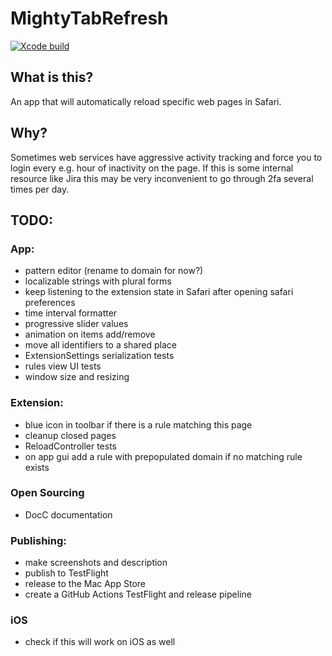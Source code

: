 # MightyTabRefresh

[![Xcode build](https://github.com/kukushechkin/MightyTabRefresh/actions/workflows/xcode.yml/badge.svg?branch=main)](https://github.com/kukushechkin/MightyTabRefresh/actions/workflows/xcode.yml)

## What is this?

An app that will automatically reload specific web pages in Safari.

## Why?

Sometimes web services have aggressive activity tracking and force you to login every e.g. hour of inactivity on the page. If this is some internal resource like Jira this may be very inconvenient to go through 2fa several times per day.

## TODO:

### App:
* pattern editor (rename to domain for now?)
* localizable strings with plural forms
* keep listening to the extension state in Safari after opening safari preferences
* time interval formatter
* progressive slider values
* animation on items add/remove
* move all identifiers to a shared place
* ExtensionSettings serialization tests
* rules view UI tests
* window size and resizing

### Extension:
* blue icon in toolbar if there is a rule matching this page
* cleanup closed pages
* ReloadController tests
* on app gui add a rule with prepopulated domain if no matching rule exists

### Open Sourcing
* DocC documentation

### Publishing:
* make screenshots and description
* publish to TestFlight
* release to the Mac App Store
* create a GitHub Actions TestFlight and release pipeline

### iOS 
* check if this will work on iOS as well

